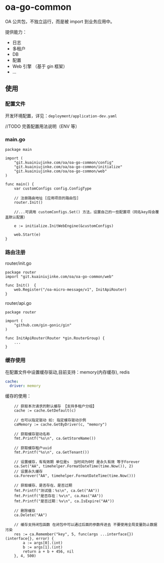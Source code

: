 # oa-go-common

OA 公共包，不独立运行，而是被 import 到业务应用中。

提供能力：
- 日志
- 多租户
- DB
- 配置
- Web 引擎 （基于 gin 框架）
- ...

## 使用
### 配置文件
开发环境配置，详见：`deployment/application-dev.yaml`

//TODO 完善配置用法说明（ENV 等）

### main.go
```golang
package main

import (
	"git.kuainiujinke.com/oa/oa-go-common/config"
	"git.kuainiujinke.com/oa/oa-go-common/initialize"
	"git.kuainiujinke.com/oa/oa-go-common/web"
)

func main() {
	var customConfigs config.ConfigType
	
	// 注册路由地址 [应用项目的路由包]
	router.Init()
	
	//...可调用 customConfigs.Set() 方法，设置自己的一些配置项（同名key将会覆盖默认配置）

	e := initialize.InitWebEngine(&customConfigs)

	web.Start(e)
}
```

### 路由注册
router/init.go
```golang
package router
import "git.kuainiujinke.com/oa/oa-go-common/web"

func Init()  {
	web.Register("/oa-micro-message/v1", InitApiRouter)
}
```
router/api.go
```golang
package router

import (
	"github.com/gin-gonic/gin"
)

func InitApiRouter(Router *gin.RouterGroup) {
	...
}
```

### 缓存使用
在配置文件中设置缓存驱动,目前支持：memory(内存缓存), redis
```yaml
cache:
  driver: memory
```
缓存的使用：
```golang
    // 获取本次请求的默认缓存 【支持多租户分组】
    cache := cache.GetDefault(c)
    
    // 也可以指定驱动 如: 指定缓存驱动示例
    caMemory := cache.GetByDriver(c, "memory")
    
    // 获取缓存驱动名称
    fmt.Printf("%s\n", ca.GetStoreName())
    
    // 获取缓存租户uuid
    fmt.Printf("%s\n", ca.GetTenant())

    // 设置缓存，有有效期 单位是s  当时间为0时 是永久有效 等于Forever
    ca.Set("AA", timehelper.FormatDateTime(time.Now()), 2)
    // 设置永久缓存 
    ca.Forever("AA", timehelper.FormatDateTime(time.Now()))
    
    // 获取缓存、是否存在、是否过期
    fmt.Printf("测试值：%s\n", ca.Get("AA"))
    fmt.Printf("是否存在：%v\n", ca.Has("AA"))
    fmt.Printf("是否过期：%v\n", ca.IsExpire("AA"))
    
    // 删除缓存
    ca.Delete("AA")
    
    // 缓存支持闭包函数 在闭包中可以通过后面的参数传进去 不要使用全局变量防止数据污染
    res := ca.Remember("key", 5, func(args ...interface{}) (interface{}, error) {
        a := args[0].(int)
        b := args[1].(int)
        return a + b + 456, nil
    }, 4, 500)
```